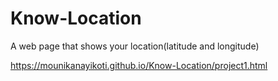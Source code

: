 # Know-Location
A web page that shows your location(latitude and longitude)


https://mounikanayikoti.github.io/Know-Location/project1.html
